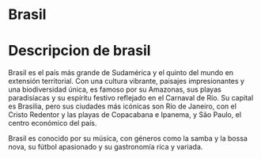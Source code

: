 # Brasil

# Descripcion de brasil
Brasil es el país más grande de Sudamérica y el quinto del mundo en extensión territorial. Con una cultura vibrante, paisajes impresionantes y una biodiversidad única, es famoso por su Amazonas, sus playas paradisíacas y su espíritu festivo reflejado en el Carnaval de Río. Su capital es Brasilia, pero sus ciudades más icónicas son Río de Janeiro, con el Cristo Redentor y las playas de Copacabana e Ipanema, y São Paulo, el centro económico del país.

Brasil es conocido por su música, con géneros como la samba y la bossa nova, su fútbol apasionado y su gastronomía rica y variada.